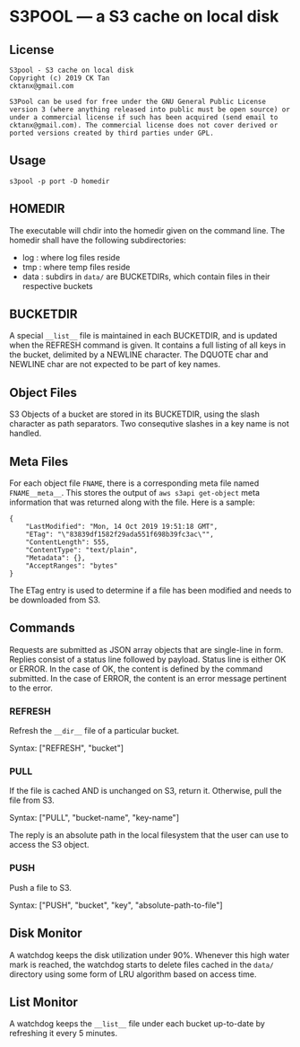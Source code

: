 # S3POOL &mdash; a S3 cache on local disk

## License

    S3pool - S3 cache on local disk
    Copyright (c) 2019 CK Tan
    cktanx@gmail.com
    
    S3Pool can be used for free under the GNU General Public License
    version 3 (where anything released into public must be open source) or
    under a commercial license if such has been acquired (send email to
    cktanx@gmail.com). The commercial license does not cover derived or
    ported versions created by third parties under GPL.

## Usage

    s3pool -p port -D homedir

## HOMEDIR

The executable will chdir into the homedir given on the command line. 
The homedir shall have the following subdirectories:

+ log : where log files reside
+ tmp : where temp files reside
+ data : subdirs in `data/` are BUCKETDIRs, which contain files in
their respective buckets


## BUCKETDIR

A special `__list__` file is maintained in each BUCKETDIR, and is
updated when the REFRESH command is given. It contains a full listing
of all keys in the bucket, delimited by a NEWLINE character. The
DQUOTE char and NEWLINE char are not expected to be part of key names.


## Object Files

S3 Objects of a bucket are stored in its BUCKETDIR, using the slash
character as path separators. Two consequtive slashes in a key name is
not handled.

## Meta Files

For each object file `FNAME`, there is a corresponding meta file named
`FNAME__meta__`. This stores the output of `aws s3api get-object` meta
information that was returned along with the file. Here is a sample:

    {
        "LastModified": "Mon, 14 Oct 2019 19:51:18 GMT",
        "ETag": "\"83839df1582f29ada551f698b39fc3ac\"",
        "ContentLength": 555,
        "ContentType": "text/plain",
        "Metadata": {},
        "AcceptRanges": "bytes"
    }

The ETag entry is used to determine if a file has been modified and
needs to be downloaded from S3.

## Commands

Requests are submitted as JSON array objects that are single-line in form.
Replies consist of a status line followed by payload.  Status line is
either OK or ERROR. In the case of OK, the content is defined by the
command submitted. In the case of ERROR, the content is an error
message pertinent to the error.


### REFRESH

Refresh the `__dir__` file of a particular bucket.

Syntax: ["REFRESH", "bucket"]



### PULL 

If the file is cached AND is unchanged on S3, return it.
Otherwise, pull the file from S3.

Syntax: ["PULL", "bucket-name", "key-name"]

The reply is an absolute path in the local filesystem that the user can use to
access the S3 object.


### PUSH 

Push a file to S3.

Syntax: ["PUSH", "bucket", "key", "absolute-path-to-file"]


## Disk Monitor

A watchdog keeps the disk utilization under 90%. Whenever this high
water mark is reached, the watchdog starts to delete files cached in
the `data/` directory using some form of LRU algorithm based on access
time.

## List Monitor

A watchdog keeps the `__list__` file under each bucket up-to-date by
refreshing it every 5 minutes.

